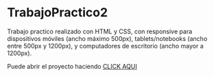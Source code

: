 # TrabajoPractico2
Trabajo practico realizado con HTML y CSS, con responsive para dispositivos móviles (ancho máximo 500px), tablets/notebooks (ancho entre 500px y 1200px), y computadores de escritorio (ancho mayor a 1200px).

Puede abrir el proyecto haciendo <a href="https://rarroyo941.github.io/TrabajoPractico2/">CLICK AQUI</a>
